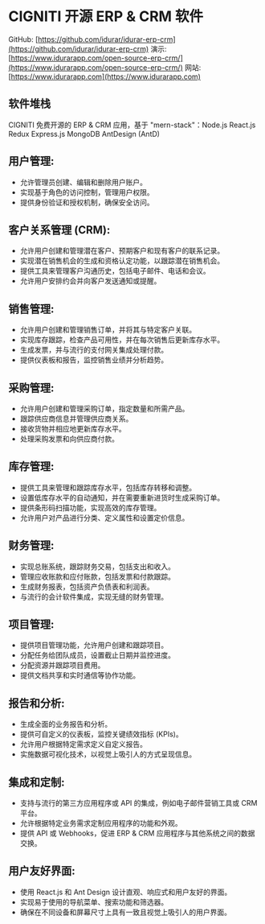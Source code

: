 # CIGNITI 开源 ERP & CRM 软件

GitHub: [https://github.com/idurar/idurar-erp-crm](https://github.com/idurar/idurar-erp-crm)
演示: [https://www.idurarapp.com/open-source-erp-crm/](https://www.idurarapp.com/open-source-erp-crm/)
网站: [https://www.idurarapp.com](https://www.idurarapp.com)

## 软件堆栈

CIGNITI 免费开源的 ERP & CRM 应用，基于 "mern-stack"：Node.js React.js Redux Express.js MongoDB AntDesign (AntD)

## 用户管理:

- 允许管理员创建、编辑和删除用户账户。
- 实现基于角色的访问控制，管理用户权限。
- 提供身份验证和授权机制，确保安全访问。

## 客户关系管理 (CRM):

- 允许用户创建和管理潜在客户、预期客户和现有客户的联系记录。
- 实现潜在销售机会的生成和资格认定功能，以跟踪潜在销售机会。
- 提供工具来管理客户沟通历史，包括电子邮件、电话和会议。
- 允许用户安排约会并向客户发送通知或提醒。

## 销售管理:

- 允许用户创建和管理销售订单，并将其与特定客户关联。
- 实现库存跟踪，检查产品可用性，并在每次销售后更新库存水平。
- 生成发票，并与流行的支付网关集成处理付款。
- 提供仪表板和报告，监控销售业绩并分析趋势。

## 采购管理:

- 允许用户创建和管理采购订单，指定数量和所需产品。
- 跟踪供应商信息并管理供应商关系。
- 接收货物并相应地更新库存水平。
- 处理采购发票和向供应商付款。

## 库存管理:

- 提供工具来管理和跟踪库存水平，包括库存转移和调整。
- 设置低库存水平的自动通知，并在需要重新进货时生成采购订单。
- 提供条形码扫描功能，实现高效的库存管理。
- 允许用户对产品进行分类、定义属性和设置定价信息。

## 财务管理:

- 实现总账系统，跟踪财务交易，包括支出和收入。
- 管理应收账款和应付账款，包括发票和付款跟踪。
- 生成财务报表，包括资产负债表和利润表。
- 与流行的会计软件集成，实现无缝的财务管理。

## 项目管理:

- 提供项目管理功能，允许用户创建和跟踪项目。
- 分配任务给团队成员，设置截止日期并监控进度。
- 分配资源并跟踪项目费用。
- 提供文档共享和实时通信等协作功能。

## 报告和分析:

- 生成全面的业务报告和分析。
- 提供可自定义的仪表板，监控关键绩效指标 (KPIs)。
- 允许用户根据特定需求定义自定义报告。
- 实施数据可视化技术，以视觉上吸引人的方式呈现信息。

## 集成和定制:

- 支持与流行的第三方应用程序或 API 的集成，例如电子邮件营销工具或 CRM 平台。
- 允许根据特定业务需求定制应用程序的功能和外观。
- 提供 API 或 Webhooks，促进 ERP & CRM 应用程序与其他系统之间的数据交换。

## 用户友好界面:

- 使用 React.js 和 Ant Design 设计直观、响应式和用户友好的界面。
- 实现易于使用的导航菜单、搜索功能和筛选器。
- 确保在不同设备和屏幕尺寸上具有一致且视觉上吸引人的用户界面。